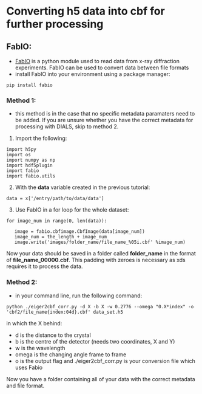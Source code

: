 # Converting h5 data into cbf for further processing

## FabIO:
- [FabIO](https://fabio.readthedocs.io/en/latest/getting_started.html) is a python module used to read data from x-ray diffraction experiments. FabIO can be used to convert data between file formats
- install FabIO into your environment using a package manager:
```
pip install fabio
```
### Method 1:
- this method is in the case that no specific metadata paramaters need to be added. If you are unsure whether you have the correct metadata for processing with DIALS, skip to method 2.
1. Import the following:
 ```
import h5py
import os
import numpy as np
import hdf5plugin
import fabio
import fabio.utils
```
2. With the **data** variable created in the previous tutorial:
 ```
data = x['/entry/path/to/data/data']
```
3. Use FabIO in a for loop for the whole dataset:
 ```
for image_num in range(0, len(data)):
              
    image = fabio.cbfimage.CbfImage(data[image_num])
    image_num = the_length + image_num
    image.write('images/folder_name/file_name_%05i.cbf' %image_num)
```
Now your data should be saved in a folder called **folder_name** in the format of **file_name_00000.cbf**. This padding with zeroes is necessary as xds requires it to process the data. 

### Method 2:
- in your command line, run the following command:
 ```
python ./eiger2cbf_corr.py -d X -b X -w 0.2776 --omega "0.X*index" -o 'cbf2/file_name{index:04d}.cbf' data_set.h5
```
in which the X behind:
- d is the distance to the crystal
- b is the centre of the detector (needs two coordinates, X and Y)
- w is the wavelength 
- omega is the changing angle frame to frame
- o is the output flag
and ./eiger2cbf_corr.py is your conversion file which uses Fabio

Now you have a folder containing all of your data with the correct metadata and file format. 
